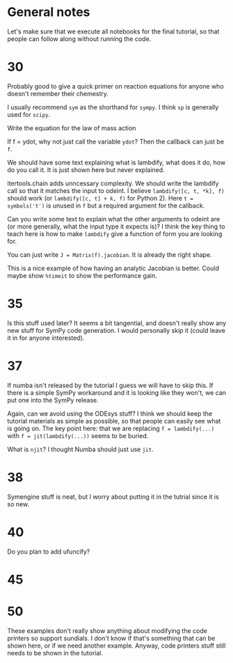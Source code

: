 # General notes

Let's make sure that we execute all notebooks for the final tutorial, so that
people can follow along without running the code.

# 30

Probably good to give a quick primer on reaction equations for anyone who
doesn't remember their chemestry.

I usually recommend `sym` as the shorthand for `sympy`. I think `sp` is
generally used for `scipy`.

Write the equation for the law of mass action

If f = ydot, why not just call the variable `ydot`? Then the callback can just
be `f`.

We should have some text explaining what is lambdify, what does it do, how do
you call it. It is just shown here but never explained.

itertools.chain adds unncessary complexity. We should write the lambdify call
so that it matches the input to odeint. I believe `lambdify([c, t, *k], f)`
should work (or `lambdify([c, t] + k, f)` for Python 2). Here `t =
symbols('t')` is unused in `f` but a required argument for the callback.

Can you write some text to explain what the other arguments to odeint are (or
more generally, what the input type it expects is)? I think the key thing to
teach here is how to make `lambdify` give a function of form you are looking for.

You can just write `J = Matrix(f).jacobian`. It is already the right shape.

This is a nice example of how having an analytic Jacobian is better. Could
maybe show `%timeit` to show the performance gain.

# 35

Is this stuff used later? It seems a bit tangential, and doesn't really show
any new stuff for SymPy code generation. I would personally skip it (could
leave it in for anyone interested).

# 37

If numba isn't released by the tutorial I guess we will have to skip this. If
there is a simple SymPy workaround and it is looking like they won't, we can
put one into the SymPy release.

Again, can we avoid using the ODEsys stuff? I think we should keep the
tutorial materials as simple as possible, so that people can easily see what
is going on. The key point here: that we are replacing `f = lambdify(...)`
with `f = jit(lambdify(...))` seems to be buried.

What is `njit`? I thought Numba should just use `jit`.

# 38

Symengine stuff is neat, but I worry about putting it in the tutrial since it
is so new.

# 40

Do you plan to add ufuncify?

# 45

# 50

These examples don't really show anything about modifying the code printers so
support sundials. I don't know if that's something that can be shown here, or
if we need another example. Anyway, code printers stuff still needs to be
shown in the tutorial.

